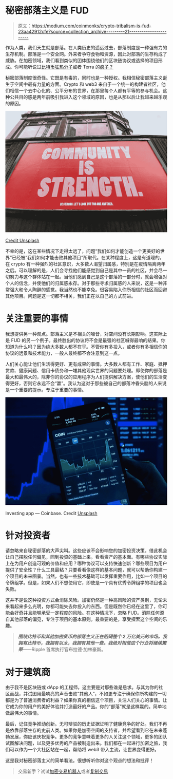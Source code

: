 # 秘密部落主义是 FUD

> 原文：<https://medium.com/coinmonks/crypto-tribalism-is-fud-23aa42912cfe?source=collection_archive---------21----------------------->

作为人类，我们天生就是部落。在人类历史的遥远过去，部落制度是一种强有力的生存机制。部落是一个安全网。外来者争夺食物和资源，因此对部落的生存构成了威胁。在加密领域，我们看到类似的团体围绕他们的区块链协议或选择的项目形成。你可能听说过[比特币狂热分子](https://www.investopedia.com/terms/b/bitcoin-maximalism.asp#:~:text=our%20editorial%20policies-,What%20Is%20a%20Bitcoin%20Maximalism%3F,currencies%20are%20inferior%20to%20Bitcoin.)或者 Terra 的[疯子？](https://news.bitcoin.com/the-lunatic-movement-a-look-at-terra-lunas-inception-and-the-people-that-helped-do-kwon-rise/)

秘密部落制度很奇怪。它既是有毒的，同时也是一种授权。我相信秘密部落主义诞生于空间中最有力量的方面。Crypto 和 web3 来自于一个统一的构建者社区，他们相信一个去中心化的、公平分布的世界，在那里每个人都有平等的参与机会。这种公共目的感是两年前吸引我进入这个领域的原因，也是从那以后让我越来越乐观的原因。

![](img/f0179b71b0cc44e583c4f07cbde260a2.png)

[Credit Unsplash](https://unsplash.com/photos/-_5IRj1F2rY)

不幸的是，这在某些情况下走得太远了，问题“我们如何才能创造一个更美好的世界”已经被“我们如何才能击败其他项目”所取代。在某种程度上，这是有道理的。在 crypto 有一种强烈的社区意识，大多数人渴望归属感，特别是在疫情隔离两年之后。可以理解的是，人们会寻找他们能感觉到自己是其中一员的社区，并会尽一切努力与这个群体站在一起。当他们感到自己是这个部落的一部分时，就会增强对个人的信念，并使他们的归属感永存。对于那些寻求归属感的人来说，这是一种非常强大和令人陶醉的感觉。我当然也不能幸免。很容易陷入你所相信的社区而回避其他项目。问题是这一切都不相关，我们正在以自己的方式前进。

# **关注重要的事情**

我想提供另一种观点。部落主义是不相关的噪音，对空间没有长期影响。这实际上是 FUD 的另一个例子。最终胜出的协议将不会是最强的社区喊得最响的结果。你知道为什么吗？因为绝大多数人都不在乎。不管你有多投入，或者你有多相信你的协议的远景和技术能力，一般人最终都不会注意到这一点。

人们关心能让他们生活得更好、更有成果的事情。大多数人都有工作、家庭、抵押贷款、健康问题、信用卡债务和一堆其他现实世界的问题要处理。即使你的部落是最大和最伟大的，除非你的协议的应用程序为人们提供解决方案，使他们的生活变得更好，否则它永远不会“赢”。我认为这对于那些被自己的部落冲昏头脑的人来说是一个重要的提示。专注于重要的事情。

![](img/6bb527b487414d1423d41a6552a388df.png)

Investing app — Coinbase. Credit [Unsplash](https://unsplash.com/photos/9opiHRPIvR0)

# **针对投资者**

请忽略来自秘密部落的大声尖叫。这些应该不会影响您的加密投资决策。借此机会让自己摆脱任何偏见，回到投资的基础上来。看看资产的基本面。有哪些协议实际上在为用户创造可观的价值和应用？哪种协议可以支持快速创新？哪些项目为用户提供了安全性？什么工具最粘？只要看看像这样的基本问题，就可以帮助你构建一个项目的未来图景。当然，也有一些技术基础可以发挥重要作用，比如一个项目的令牌组学。但是，如果人们不想使用它，即使是一个具有优秀令牌组学的项目也会失败。

这并不是说这种投资方式会消除风险。加密仍然是一种高风险的资产类别，无论未来看起来多么光明，你都可能失去你投入的东西。但是既然你已经在这里了，你可能会好奇并且能够承受一定程度的风险。在这种情况下，忽略 FUD。消除任何源自其他部落的偏见，专注于项目的基本原则。最重要的是，享受探索这个空间的乐趣。

> ***围绕比特币和其他加密货币的部落主义正在阻碍整个 2 万亿美元的市场。我拥有比特币，我拥有以太，我拥有其他一些。我绝对相信这个行业将继续繁荣***——Ripple 首席执行官布拉德·加林豪斯。

# **对于建筑商**

由于我不是区块链或 dApp 的工程师，这主要是对那些谁是恳求。与其为你的社区而战，并试图用最响亮的声音击败“其他人”，不如更专注于确保你所构建的一切都是为了普通消费者的利益？如果你真的相信这个项目，关注人们关心的事情。让它成为你的用户的美好体验并打造最好的产品。你的“部落”就是这样赢的。简单地做最伟大的事情。

最后，记住竞争推动创新。无可辩驳的历史证据证明了健康竞争的好处。我们不再是依靠部落生存的史前人类。如果你是加密空间的支持者，并希望看到它在未来蓬勃发展，你应该庆祝竞争。更多的竞争意味着更多的人关注这个领域，更多的团队试图解决问题，以及更多优秀的产品被制造出来。我们都在一起进行加密之旅，我们可以作为一个大社区站在一起，帮助将 web3 带入主流，让世界变得更好。

这是我对秘密部落主义的简单看法。很想听听你对这个观点的想法和批评！

> 交易新手？试试[加密交易机器人](/coinmonks/crypto-trading-bot-c2ffce8acb2a)或者[复制交易](/coinmonks/top-10-crypto-copy-trading-platforms-for-beginners-d0c37c7d698c)